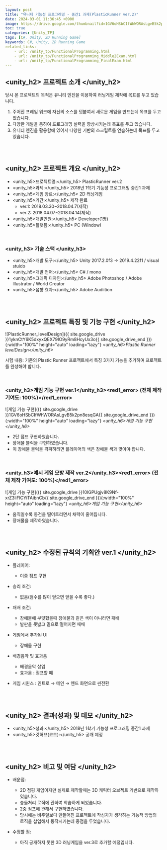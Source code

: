 ```yaml
---
layout: post
title: "유니티 기능성 프로그래밍 - 중간1 과제(PlasticRunner ver.2)"
date: 2024-03-01 11:36:45 +0900
image: https://drive.google.com/thumbnail?id=1GV6oHSbCIfWhWORAsLgvB5k2pn8esqGA
toc: true
categories: [Unity_TP] 
tags: [C#, Unity, 2D Running Game]
keywords: C#, Unity, 2D Running Game
related_links:
    - url: /unity_tp/FunctionalProgramming.html
    - url: /unity_tp/FunctionalProgramming_Middle2Exam.html
    - url: /unity_tp/FunctionalProgramming_FinalExam.html
---
```


## <unity_h2> 프로젝트 소개 </unity_h2>

당시 본 프로젝트의 목적은 유니티 엔진을 이용하여 러닝게임 제작에 목표를 두고 있습니다.
1. 주어진 프레임 워크에 자신의 소스를 덧붙여서 새로운 게임을 만드는데 목표를 두고 있습니다.
2. 다양한 개발을 통하여 프로그래밍 실력을 향상시키는데 목표를 두고 있습니다.
3. 유니티 엔진을 활용함에 있어서 다양한 기반의 스크립트를 연습하는데 목표를 두고 있습니다.

<br>
<br>

## <unity_h2> 프로젝트 개요 </unity_h2>

- <span><unity_h5>프로젝트명:</unity_h5> PlasticRunner ver.2</span>
- <span><unity_h5>과제:</unity_h5> 2018년 1학기 기능성 프로그래밍 중간1 과제</span>
- <span><unity_h5>게임 장르:</unity_h5> 2D 러닝게임 </span>
- <span><unity_h5>기간:</unity_h5> 제작 완료</span>
    - ver.1: 2018.03.30~2018.04.7(제작)
    - ver.2: 2018.04.07~2018.04.14(제작)
- <span><unity_h5>개발인원:</unity_h5> Developer(1명)</span>
- <span><unity_h5>플랫폼:</unity_h5> PC (Window)</span>

<br>

### <unity_h3> 기술 스택 </unity_h3>

- <span><unity_h5>개발 도구:</unity_h5> Unity 2017.2.0f3 → 2019.4.22f1 / visual stuido </span>
- <span><unity_h5>개발 언어:</unity_h5> C# / mono </span>
- <span><unity_h5>그래픽 디자인:</unity_h5> Adobe Photoshop / Adobe Illustrator / World Creator </span>
- <span><unity_h5>음향 효과:</unity_h5> Adobe Audiition </span>

<br>
<br>


## <unity_h2> 프로젝트 특징 및 기능 구현 </unity_h2>

![PlasticRunner_levelDesign]({{ site.google_drive }}1yknCtY6K5dxyxQEX79IO9yRm8HcyUx3o{{ site.google_drive_end }}){:width="100%" height="auto" loading="lazy"}
*<unity_h6>Plastic Runner levelDesign</unity_h6>*

시험 내용: 기존의 Plastic Runner 프로젝트에서 특징 3가지 기능을 추가하여 프로젝트를 완성해야 합니다.

<br>

### <unity_h3>게임 기능 구현 ver.1</unity_h3><red1_error> (전체 제작 기여도: 100%)</red1_error>

![게임 기능 구현]({{ site.google_drive }}1GV6oHSbCIfWhWORAsLgvB5k2pn8esqGA{{ site.google_drive_end }}){:width="100%" height="auto" loading="lazy"}
*<unity_h6>게임 기능 구현</unity_h6>*

- 2단 점프 구현하였습니다.
- 장애물 블럭을 구현하였습니다. 
- 이 장애물 블럭을 격파하려면 플레이어의 색은 장애물 색과 맞아야 합니다.

<br>

### <unity_h3>예시 게임 모방 제작 ver.2</unity_h3><red1_error> (전체 제작 기여도: 100%)</red1_error>

![게임 기능 구현]({{ site.google_drive }}10IGPUgjv8K9Nf-xrZ3liFlCYiTAibnCb{{ site.google_drive_end }}){:width="100%" height="auto" loading="lazy"}
*<unity_h6>게임 기능 구현</unity_h6>*

- 움직일수록 동전을 떨어트리면서 채력이 줄어듭니다.
- 장애물을 제작하였습니다.


<br>
<br>

## <unity_h2> 수정된 규칙의 기획안 ver.1 </unity_h2>

- 플레이어:
    - 이중 점프 구현
    
- 승리 조건:
    - 없음(점수를 많이 얻으면 얻을 수록 좋다.)

- 패배 조건:
    - 장애물에 부딪혔을때 장애물과 같은 색이 아니라면 패배
    - 발판을 못밟고 밑으로 떨어지면 패배

- 게임에서 추가된 UI
    - 장애물 구현

- 배경음악 및 효과음
    - 배경음악 삽입
    - 효과음 : 점프할 떄

- 게임 시퀸스 : 인트로 → 메인 → 엔드 화면으로 씬전환


<br>
<br>

## <unity_h2> 결과(성과) 및 데모 </unity_h2>

- <span><unity_h5>성과:</unity_h5> 2018년 1학기 기능성 프로그래밍 중간1 과제 </span>
- <span><unity_h5>깃허브(코드):</unity_h5> 공개 예정</span>

<br>
<br>

## <unity_h2> 비고 및 여담 </unity_h2>

- 배운점:
    - 2D 점핑 게임이지만 실제로 제작할때는 3D 캐릭터 오브젝트 기반으로 제작하였습니다.
    - 충돌처리 로직에 관하여 학습하게 되었습니다.
    - 2중 점프에 관해서 구현하였습니다.
    - 당시에는 비주얼보다 만들어진 프로젝트에 작성자가 생각하는 기능적 방법의 로직을 삽입해서 동작시키는데 중점을 두었습니다.

- 수정할 점:
    - 아직 공개하지 못한 3D 러닝게임을 ver.3로 추가할 예정입니다.